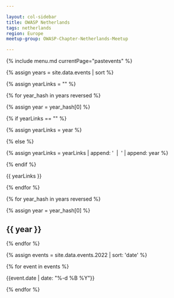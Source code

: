 ```yaml
---

layout: col-sidebar
title: OWASP Netherlands
tags: netherlands
region: Europe
meetup-group: OWASP-Chapter-Netherlands-Meetup

---
```


{% include menu.md currentPage="pastevents" %} 

{% assign years = site.data.events | sort %}

{% assign yearLinks = "" %}

{% for year_hash in years reversed %}

{% assign year = year_hash[0] %}

{% if yearLinks == "" %}

{% assign yearLinks = year %}

{% else %}

{% assign yearLinks = yearLinks | append: ' &nbsp;&#124;&nbsp; ' | append: year %}

{% endif %}

{{ yearLinks }}

{% endfor %}

{% for year_hash in years reversed %}

{% assign year = year_hash[0] %}

## {{ year }}

{% endfor %}

{% assign events = site.data.events.2022 | sort: 'date' %}

{% for event in events %}

{{event.date | date: "%-d %B %Y"}}

{% endfor %}
